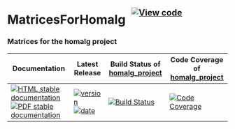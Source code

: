 <!-- BEGIN HEADER -->
# MatricesForHomalg&ensp;<sup><sup>[![View code][code-img]][code-url]</sup></sup>

### Matrices for the homalg project

| Documentation | Latest Release | Build Status of [homalg_project](/../../) | Code Coverage of [homalg_project](/../../) |
| ------------- | -------------- | ------------ | ------------- |
| [![HTML stable documentation][html-img]][html-url] [![PDF stable documentation][pdf-img]][pdf-url] | [![version][version-img]][version-url] [![date][date-img]][date-url] | [![Build Status][tests-img]][tests-url] | [![Code Coverage][codecov-img]][codecov-url] |

<!-- END HEADER -->
<!-- BEGIN FOOTER -->
[html-img]: https://img.shields.io/badge/🔗%20HTML-stable-blue.svg
[html-url]: https://homalg-project.github.io/homalg_project/MatricesForHomalg/doc/chap0_mj.html

[pdf-img]: https://img.shields.io/badge/🔗%20PDF-stable-blue.svg
[pdf-url]: https://homalg-project.github.io/homalg_project/MatricesForHomalg/download_pdf.html

[version-img]: https://img.shields.io/endpoint?url=https://homalg-project.github.io/homalg_project/MatricesForHomalg/badge_version.json&label=🔗%20version&color=yellow
[version-url]: https://homalg-project.github.io/homalg_project/MatricesForHomalg/view_release.html

[date-img]: https://img.shields.io/endpoint?url=https://homalg-project.github.io/homalg_project/MatricesForHomalg/badge_date.json&label=🔗%20released%20on&color=yellow
[date-url]: https://homalg-project.github.io/homalg_project/MatricesForHomalg/view_release.html

[tests-img]: https://github.com/homalg-project/homalg_project/workflows/Tests/badge.svg?branch=master
[tests-url]: https://github.com/homalg-project/homalg_project/actions?query=workflow%3ATests+branch%3Amaster

[codecov-img]: https://codecov.io/gh/homalg-project/homalg_project/branch/master/graph/badge.svg
[codecov-url]: https://codecov.io/gh/homalg-project/homalg_project

[code-img]: https://img.shields.io/badge/-View%20code-blue?logo=github
[code-url]: https://github.com/homalg-project/homalg_project/tree/master/MatricesForHomalg#top
<!-- END FOOTER -->
